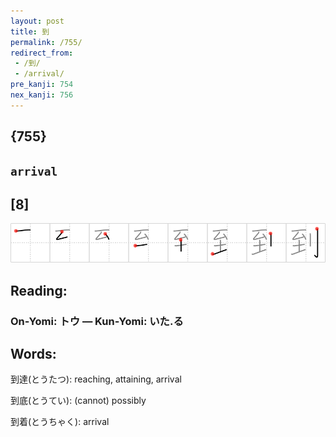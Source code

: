 ```yaml
---
layout: post
title: 到
permalink: /755/
redirect_from:
 - /到/
 - /arrival/
pre_kanji: 754
nex_kanji: 756
---
```


## {755}

## `arrival`

## [8]

<div class="stroke"><img src="../images/E588B0.png" /></div>

## Reading:

### On-Yomi: トウ &mdash; Kun-Yomi: いた.る

## Words:

到達(とうたつ): reaching, attaining, arrival

到底(とうてい): (cannot) possibly

到着(とうちゃく): arrival
